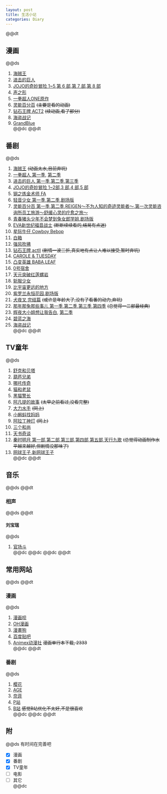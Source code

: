 ```yaml
---  
layout: post  
title: 生活小记  
categories: Diary  
---  
```

@@dt
## 漫画
@@ds
1. [海贼王](https://dogemanga.com/m/%E6%B5%B7%E8%B3%8A%E7%8E%8B/gt9rgUMw)  
2. [进击的巨人](https://dogemanga.com/m/%E6%B5%B7%E8%B3%8A%E7%8E%8B/gt9rgUMw)  
3. [JOJO的奇妙冒险 1~5](https://dogemanga.com/m/JOJO%E5%A5%87%E5%A6%99%E5%86%92%E9%9A%AA/_fI1qpHK),[第 6 部](https://manga.bilibili.com/detail/mc25451),[第 7 部](https://manga.bilibili.com/detail/mc25479),[第 8 部](https://manga.bilibili.com/detail/mc25449)  
4. [声之形](https://dogemanga.com/m/%E5%A3%B0%E4%B9%8B%E5%BD%A2/unMPlXH8)  
5. [一拳超人ONE原作](https://dogemanga.com/m/%E4%B8%80%E5%87%BB%E7%94%B7ONE%E5%8E%9F%E4%BD%9C%E7%89%88/7hFqtcmC)  
6. [灵能百分百](https://dogemanga.com/m/%E7%81%B5%E8%83%BD%E7%99%BE%E5%88%86%E7%99%BE/v6kjUCSp) ~~(主要是看的动画)~~  
8. [钻石王牌 ACT2](https://www.ohmanhua.com/15291/) ~~(续动画,看了部分)~~  
8. [海盗战记](https://www.ohmanhua.com/15008/)  
9. [GrandBlue](https://www.manhuabei.com/manhua/GrandBlue/)  
@@dc
@@dt
## 番剧
@@ds
1. [海贼王](http://www.imomoe.in/view/189.html) ~~(动画太水,目前弃坑)~~  
2. [一拳超人 第一季](http://www.imomoe.in/view/1409.html), [第二季](http://www.imomoe.in/view/290.html)  
3. [进击的巨人 第一季](http://www.imomoe.in/view/4225.html),[第二季](http://www.imomoe.in/view/2489.html),[第三季](http://www.imomoe.in/view/7047.html)  
4. [JOJO的奇妙冒险 1~2部](http://www.imomoe.in/view/1801.html),[3 部](http://www.imomoe.in/view/2499.html),[4 部](http://www.imomoe.in/view/208.html),[5 部](http://www.imomoe.in/view/7587.html)  
5. [钢之炼金术师 FA](http://www.imomoe.in/view/1403.html)  
6. [轻音少女 第一季](http://www.imomoe.in/view/4992.html),[第二季](http://www.imomoe.in/view/5827.html),[剧场版](http://www.imomoe.in/view/3333.html)  
7. [灵能百分百 第一季](http://www.imomoe.in/view/737.html),[第二季](http://www.imomoe.in/view/7427.html),[REIGEN～不为人知的奇迹灵能者～](https://www.agefans.tv/detail/20180068),[第一次灵能咨询所员工旅游～舒缓心灵的疗愈之旅～](http://www.imomoe.in/view/7733.html)  
8. [青春猪头少年不会梦到兔女郎学姐](https://www.agefans.tv/detail/20180213),[剧场版](https://www.agefans.tv/detail/20190046)  
9. [EVA新世纪福音战士](http://www.imomoe.in/view/4998.html) ~~(断断续续看的,结局有点迷)~~  
10. [星际牛仔 Cowboy Bebop](https://www.bilibili.com/video/BV1Us411X7pH)  
11. [白箱](http://www.imomoe.in/view/1835.html)  
11. [强风吹拂](http://www.imomoe.in/view/7515.html)  
12. [钻石王牌](http://www.imomoe.in/view/2816.html),[actII](http://www.imomoe.in/view/7679.html) ~~(剧情一波三折,真实地有点让人难以接受,暂时弃坑)~~  
13. [CAROLE & TUESDAY](https://www.agefans.tv/detail/20190115)  
14. [凸变英雄 BABA](https://www.bilibili.com/bangumi/media/md5430/),[LEAF](https://www.bilibili.com/bangumi/media/md23352/)  
15. [0号宿舍](https://www.bilibili.com/bangumi/media/md132792/)  
16. [天元突破红莲螺岩](https://www.bilibili.com/bangumi/media/md27059477/)  
17. [斩服少女](https://www.bilibili.com/bangumi/media/md419/)  
18. [比宇宙更远的地方](https://www.bilibili.com/bangumi/media/md13032/)  
18. [紫罗兰永恒花园](http://www.imomoe.in/view/407.html),[剧场版](http://www.imomoe.in/view/7523.html)  
19. [犬夜叉](https://www.bilibili.com/bangumi/media/md28222083/),[完结篇](https://www.bilibili.com/bangumi/media/md28223352/) ~~(或许是年龄大了,没有了看番的动力,弃坑)~~  
21. [那年那兔那些事儿 第一季](https://www.bilibili.com/bangumi/media/md1689/),[第二季](https://www.bilibili.com/bangumi/media/md2967/),[第三季](https://www.bilibili.com/bangumi/media/md5559/),[第四季](https://www.bilibili.com/bangumi/media/md6018/) ~~(总觉得一二部最经典)~~  
23. [辉夜大小姐想让我告白](http://www.imomoe.in/view/7496.html), [第二季](http://www.imomoe.in/view/7787.html)  
24. [碧蓝之海](http://www.imomoe.in/view/7383.html)  
25. [海盗战记](http://www.imomoe.in/view/7426.html)  
@@dc
@@dt
## TV童年
@@ds
1. [舒克和贝塔](http://www.iqiyi.com/lib/m_200155914.html)  
2. [葫芦兄弟](https://www.iqiyi.com/a_19rrhbkfv1.html)  
3. [哪吒传奇](https://www.bilibili.com/bangumi/media/md2529/)  
4. [猫和老鼠](http://www.iqiyi.com/lib/m_200034714.html)  
5. [黑猫警长](http://www.iqiyi.com/lib/m_200027114.html)  
6. [阿凡提的故事](http://www.iqiyi.com/lib/m_200156314.html) ~~(太早之前看过,没看完整)~~  
7. [大力水手](http://www.iqiyi.com/a_19rrhcd0c5.html) ~~(同上)~~  
8. [小蝌蚪找妈妈](https://www.bilibili.com/bangumi/media/md2531/)  
9. [阿拉丁神灯](http://www.iqiyi.com/lib/m_206788814.html) ~~(同上)~~  
10. [三个和尚](https://www.iqiyi.com/lib/m_209090014.html)  
11. [天书奇谈](https://v.youku.com/v_show/id_XMzk5MjA2MjI5Ng==.html)  
20. [秦时明月 第一部](http://www.imomoe.in/view/5138.html),[第二部](http://www.imomoe.in/view/5246.html),[第三部](http://www.imomoe.in/view/5123.html),[第四部](http://www.imomoe.in/view/4951.html),[第五部](http://www.imomoe.in/view/4046.html),[天行九歌](https://www.bilibili.com/bangumi/media/md5633/) ~~(总觉得动画制作水平越来越好,但剧情没那味了)~~  
13. [网球王子](http://www.imomoe.in/view/4545.html),[新网球王子](http://www.imomoe.in/view/4955.html)  
@@dc
@@dt
## 音乐
@@ds
@@dt
### 相声
@@ds
@@dt
#### 刘宝瑞
@@ds
1. [官场斗](https://stujiangnaneducn-my.sharepoint.com/personal/1131170322_stu_jiangnan_edu_cn/_layouts/52/download.aspx?share=EWpFBEdDXmZJk0ujo-IrPpwBSrUOJA1mwKzBsRdt4AzRww)  
@@dc
@@dc
@@dc
@@dt
## 常用网站
@@ds
@@dt
### 漫画
@@ds
1. [漫画呗](https://www.manhuabei.com/)  
2. [OH漫画](https://www.ohmanhua.com/)  
3. [漫畫狗](https://dogemanga.com/)  
4. [百度贴吧](https://tieba.baidu.com/)  
5. [Animex动漫社](http://www.animetox.com/) ~~漫画单行本下载, 2333~~  
@@dc
@@dt
### 番剧
@@ds
1. [樱花](http://www.imomoe.in/)  
2. [AGE](https://www.agefans.tv/)  
3. [奈菲](https://www.nfmovies.com/)  
4. [P站](http://pilipili.cc/)  
5. [B站](https://bilibili.com/) ~~感觉B站优化不太好,不是很喜欢~~  
@@dc
@@dc
@@dt
## 附
@@ds
有时间在完善吧  
- [x] 漫画  
- [x] 番剧  
- [x] TV童年  
- [ ] 电影  
- [ ] 其它  
@@dc
